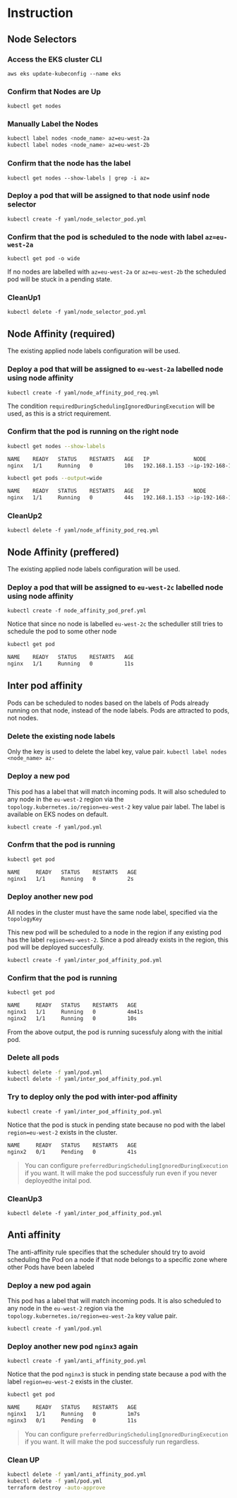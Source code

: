 # Instruction

## Node Selectors

### Access the EKS cluster CLI

`aws eks update-kubeconfig --name eks`

### Confirm that Nodes are Up

`kubectl get nodes`

### Manually Label the Nodes

```bash
kubectl label nodes <node_name> az=eu-west-2a
kubectl label nodes <node_name> az=eu-west-2b
```

### Confirm that the node has the label

`kubectl get nodes --show-labels | grep -i az=`

### Deploy a pod that will be assigned to that node usinf node selector

`kubectl create -f yaml/node_selector_pod.yml`

### Confirm that the pod is scheduled to the node with label `az=eu-west-2a`

`kubectl get pod -o wide`

If no nodes are labelled with `az=eu-west-2a` or `az=eu-west-2b` the scheduled pod will be stuck in a pending state.

### CleanUp1

`kubectl delete -f yaml/node_selector_pod.yml`

## Node Affinity (required)

The existing applied node labels configuration will be used.

### Deploy a pod that will be assigned to `eu-west-2a` labelled node using node affinity

`kubectl create -f yaml/node_affinity_pod_req.yml`

The condition `requiredDuringSchedulingIgnoredDuringExecution` will be used, as this is a strict requirement.

### Confirm that the pod is running on the right node

```bash
kubectl get nodes --show-labels

NAME    READY   STATUS    RESTARTS   AGE   IP              NODE                                         NOMINATED NODE   READINESS GATES
nginx   1/1     Running   0          10s   192.168.1.153 ->ip-192-168-1-55.eu-west-2.compute.internal<- <none>           <none>

kubectl get pods --output=wide

NAME    READY   STATUS    RESTARTS   AGE   IP              NODE                                         NOMINATED NODE   READINESS GATES
nginx   1/1     Running   0          44s   192.168.1.153 ->ip-192-168-1-55.eu-west-2.compute.internal<- <none>           <none>

```

### CleanUp2

`kubectl delete -f yaml/node_affinity_pod_req.yml`

## Node Affinity (preffered)

The existing applied node labels configuration will be used.

### Deploy a pod that will be assigned to `eu-west-2c` labelled node using node affinity

`kubectl create -f node_affinity_pod_pref.yml`

Notice that since no node is labelled `eu-west-2c` the scheduller still tries to schedule the pod to some other node

```bash
kubectl get pod

NAME    READY   STATUS    RESTARTS   AGE
nginx   1/1     Running   0          11s
```

## Inter pod affinity

Pods can be scheduled to nodes based on the labels of Pods already running on that node, instead of the node labels. Pods are attracted to pods, not nodes.

### Delete the existing node labels

Only the key is used to delete the label key, value pair.
`kubectl label nodes <node_name> az-`

### Deploy a new pod

This pod has a label that will match incoming pods. It will also scheduled to any node in the `eu-west-2` region via the `topology.kubernetes.io/region=eu-west-2` key value pair label. The label is available on EKS nodes on default.

`kubectl create -f yaml/pod.yml`

### Confrm that the pod is running

```bash
kubectl get pod

NAME     READY   STATUS    RESTARTS   AGE
nginx1   1/1     Running   0          2s
```

### Deploy another new pod

All nodes in the cluster must have the same node label, specified via the `topologyKey`

This new pod will be scheduled to a node in the region if any existing pod has the label `region=eu-west-2`.
Since a pod already exists in the region, this pod will be deployed succesfully.

`kubectl create -f yaml/inter_pod_affinity_pod.yml`

### Confirm that the pod is running

```bash
kubectl get pod

NAME     READY   STATUS    RESTARTS   AGE
nginx1   1/1     Running   0          4m41s
nginx2   1/1     Running   0          10s
```

From the above output, the pod is running sucessfuly along with the initial pod.

### Delete all pods

```bash
kubectl delete -f yaml/pod.yml
kubectl delete -f yaml/inter_pod_affinity_pod.yml
```

### Try to deploy only the pod with inter-pod affinity

`kubectl create -f yaml/inter_pod_affinity_pod.yml`

Notice that the pod is stuck in pending state because no pod with the label `region=eu-west-2` exists in the cluster.

```bash
NAME     READY   STATUS    RESTARTS   AGE
nginx2   0/1     Pending   0          41s
```

> You can configure `preferredDuringSchedulingIgnoredDuringExecution` if you want. It will make the pod successfuly run even if you never deployedthe inital pod.

### CleanUp3

`kubectl delete -f yaml/inter_pod_affinity_pod.yml`

## Anti affinity

The anti-affinity rule specifies that the scheduler should try to avoid scheduling the Pod on a node if that node belongs to a specific zone where other Pods have been labeled

### Deploy a new pod again

This pod has a label that will match incoming pods. It is also scheduled to any node in the `eu-west-2` region via the `topology.kubernetes.io/region=eu-west-2a` key value pair.

`kubectl create -f yaml/pod.yml`

### Deploy another new pod `nginx3` again

`kubectl create -f yaml/anti_affinity_pod.yml`

Notice that the pod `nginx3` is stuck in pending state because a pod with the label `region=eu-west-2` exists in the cluster.

```bash
kubectl get pod 

NAME     READY   STATUS    RESTARTS   AGE    
nginx1   1/1     Running   0          1m7s  
nginx3   0/1     Pending   0          11s 
```

> You can configure `preferredDuringSchedulingIgnoredDuringExecution` if you want. It will make the pod successfuly run regardless.

### Clean UP

```bash
kubectl delete -f yaml/anti_affinity_pod.yml
kubectl delete -f yaml/pod.yml
terraform destroy -auto-approve
```
